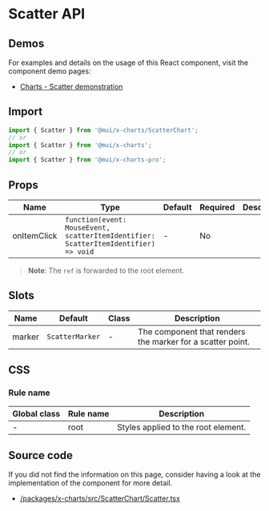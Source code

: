 # Scatter API

## Demos

For examples and details on the usage of this React component, visit the component demo pages:

- [Charts - Scatter demonstration](/x/react-charts/scatter-demo/)

## Import

```jsx
import { Scatter } from '@mui/x-charts/ScatterChart';
// or
import { Scatter } from '@mui/x-charts';
// or
import { Scatter } from '@mui/x-charts-pro';
```

## Props

| Name | Type | Default | Required | Description |
|------|------|---------|----------|-------------|
| onItemClick | `function(event: MouseEvent, scatterItemIdentifier: ScatterItemIdentifier) => void` | - | No |  |

> **Note**: The `ref` is forwarded to the root element.

## Slots

| Name | Default | Class | Description |
|------|---------|-------|-------------|
| marker | `ScatterMarker` | - | The component that renders the marker for a scatter point. |

## CSS

### Rule name

| Global class | Rule name | Description |
|--------------|-----------|-------------|
| - | root | Styles applied to the root element. |

## Source code

If you did not find the information on this page, consider having a look at the implementation of the component for more detail.

- [/packages/x-charts/src/ScatterChart/Scatter.tsx](https://github.com/mui/material-ui/tree/HEAD/packages/x-charts/src/ScatterChart/Scatter.tsx)